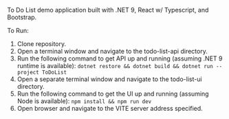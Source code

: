 To Do List demo application built with .NET 9, React w/ Typescript, and Bootstrap.

To Run:
1. Clone repository.
2. Open a terminal window and navigate to the todo-list-api directory.
3. Run the following command to get API up and running (assuming .NET 9 runtime is available): `dotnet restore && dotnet build && dotnet run --project ToDoList`
4. Open a separate terminal window and navigate to the todo-list-ui directory.
5. Run the following command to get the UI up and running (assuming Node is available): `npm install && npm run dev`
6. Open browser and navigate to the VITE server address specified.
